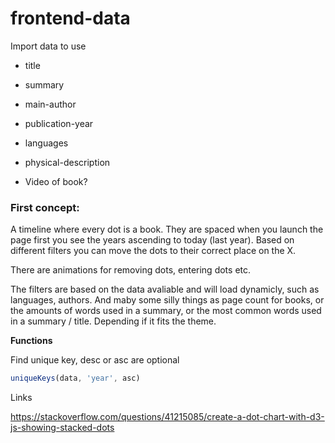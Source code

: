 # frontend-data

Import data to use

- title
- summary
- main-author
- publication-year
- languages
- physical-description

- Video of book?

### First concept:

A timeline where every dot is a book. They are spaced when you launch the page first you see the years ascending to today (last year). Based on different filters you can move the dots to their correct place on the X.

There are animations for removing dots, entering dots etc.

The filters are based on the data avaliable and will load dynamicly, such as languages, authors. And maby some silly things as page count for books, or the amounts of words used in a summary, or the most common words used in a summary / title. Depending if it fits the theme.

**Functions**

Find unique key, desc or asc are optional

```js
uniqueKeys(data, 'year', asc)
```

Links

<!-- [Forced layout d3](https://d3indepth.com/force-layout/) -->

https://stackoverflow.com/questions/41215085/create-a-dot-chart-with-d3-js-showing-stacked-dots
